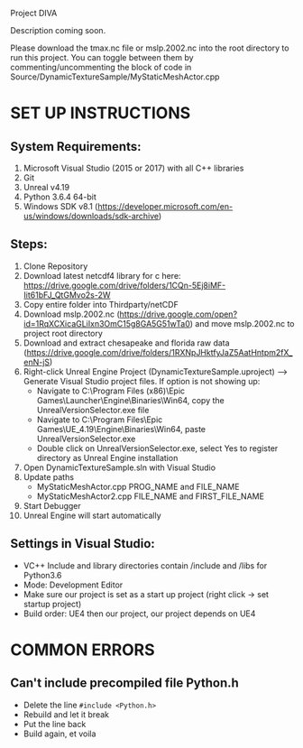 Project DIVA

Description coming soon.

Please download the tmax.nc file or mslp.2002.nc into the root directory to run this project. You can toggle between them by
commenting/uncommenting the block of code in Source/DynamicTextureSample/MyStaticMeshActor.cpp

# SET UP INSTRUCTIONS

## System Requirements:
1) Microsoft Visual Studio (2015 or 2017) with all C++ libraries
2) Git
3) Unreal v4.19
4) Python 3.6.4 64-bit
5) Windows SDK v8.1 (https://developer.microsoft.com/en-us/windows/downloads/sdk-archive)

## Steps:
1) Clone Repository
2) Download latest netcdf4 library for c here: https://drive.google.com/drive/folders/1CQn-5Ej8iMF-Iit61bFJ_QtGMvo2s-2W
3) Copy entire folder into Thirdparty/netCDF
4) Download mslp.2002.nc (https://drive.google.com/open?id=1RqXCXicaGLiIxn3OmC15g8GA5G51wTa0) and move mslp.2002.nc to project root directory
5) Download and extract chesapeake and florida raw data (https://drive.google.com/drive/folders/1RXNpJHktfyJaZ5AatHntpm2fX_enN-jS)
6) Right-click Unreal Engine Project (DynamicTextureSample.uproject) --> Generate Visual Studio project files. If option is not showing up:
   - Navigate to C:\Program Files (x86)\Epic Games\Launcher\Engine\Binaries\Win64, copy the UnrealVersionSelector.exe file
   - Navigate to C:\Program Files\Epic Games\UE_4.19\Engine\Binaries\Win64, paste UnrealVersionSelector.exe
   - Double click on UnrealVersionSelector.exe, select Yes to register directory as Unreal Engine installation
7) Open DynamicTextureSample.sln with Visual Studio
8) Update paths
   - MyStaticMeshActor.cpp PROG_NAME and FILE_NAME
   - MyStaticMeshActor2.cpp FILE_NAME and FIRST_FILE_NAME
9) Start Debugger
10) Unreal Engine will start automatically

## Settings in Visual Studio:
* VC++ Include and library directories contain /include and /libs for Python3.6
* Mode: Development Editor
* Make sure our project is set as a start up project (right click -> set startup project)
* Build order: UE4 then our project, our project depends on UE4

# COMMON ERRORS

## Can't include precompiled file Python.h
* Delete the line `#include <Python.h>`
* Rebuild and let it break
* Put the line back
* Build again, et voila

